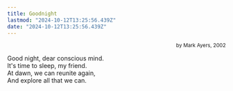 ```yaml
---
title: Goodnight
lastmod: "2024-10-12T13:25:56.439Z"
date: "2024-10-12T13:25:56.439Z"
---
```


<div style="text-align: right"><small>by Mark Ayers, 2002</small></div>

Good night, dear conscious mind.\
It's time to sleep, my friend.\
At dawn, we can reunite again,\
And explore all that we can.
